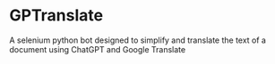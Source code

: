 # GPTranslate
A selenium python bot designed to simplify and translate the text of a document using ChatGPT and Google Translate
